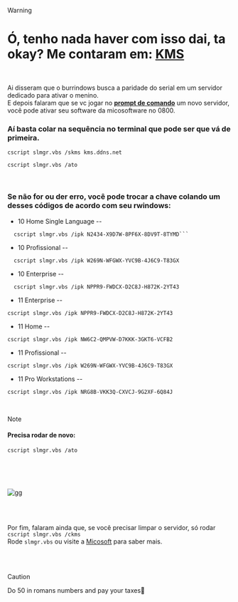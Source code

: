 > [!WARNING] 
> # Ó, tenho nada haver com isso dai, ta okay? Me contaram em: [KMS](https://gist.github.com/mokoshalb/b87326bbb62805e94da72f8d0f73f563)
<br>

Ai disseram que o burrindows busca a paridade do serial em um servidor dedicado para ativar o menino.<br>
E depois falaram que se vc jogar no **[prompt de comando](https://pt.wikihow.com/Executar-o-Prompt-de-Comando-como-Administrador-no-Windows)** um novo servidor, você pode ativar seu software da micosoftware no 0800.
<br>

### Aí basta colar na sequência no terminal que pode ser que vá de primeira.

```
cscript slmgr.vbs /skms kms.ddns.net
```
```
cscript slmgr.vbs /ato
```
<br>

### Se não for ou der erro, você pode trocar a chave colando um desses códigos de acordo com seu rwindows:

  * 10 Home Single Language -- 
```
  cscript slmgr.vbs /ipk N2434-X9D7W-8PF6X-8DV9T-8TYMD```
```
  * 10 Profissional -- 
```
  cscript slmgr.vbs /ipk W269N-WFGWX-YVC9B-4J6C9-T83GX
``` 
  * 10 Enterprise -- 
```
  cscript slmgr.vbs /ipk NPPR9-FWDCX-D2C8J-H872K-2YT43
```
  * 11 Enterprise -- 
```
cscript slmgr.vbs /ipk NPPR9-FWDCX-D2C8J-H872K-2YT43
```
  * 11 Home --
```
cscript slmgr.vbs /ipk NW6C2-QMPVW-D7KKK-3GKT6-VCFB2
```
  * 11 Profissional -- 
```
cscript slmgr.vbs /ipk W269N-WFGWX-YVC9B-4J6C9-T83GX
```
  * 11 Pro Workstations --	
```
cscript slmgr.vbs /ipk NRG8B-VKK3Q-CXVCJ-9G2XF-6Q84J
```
<br>

>[!NOTE]
> #### Precisa rodar de novo:
```
cscript slmgr.vbs /ato
```
<br>
<br>
<br>

                
![gg](https://media.tenor.com/O7I6jP528WoAAAAi/potato-kawaii-potato.gif)


<br>
<br>

Por fim, falaram ainda que, se você precisar limpar o servidor, só rodar ```cscript slmgr.vbs /ckms``` <br>
Rode ```slmgr.vbs``` ou visite a [Micosoft](https://learn.microsoft.com/pt-br/windows-server/get-started/kms-client-activation-keys?tabs=server2025%2Cwindows1110ltsc%2Cversion1803%2Cwindows81) para saber mais.

<br>
<br>

> [!CAUTION] 
> Do 50 in romans numbers and pay your taxes🤣

